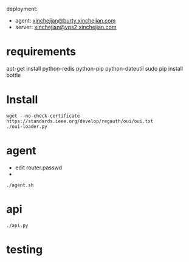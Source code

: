 deployment:

* agent: xinchejian@burty.xinchejian.com
* server: xinchejian@vps2.xinchejian.com

# requirements

apt-get install python-redis python-pip python-dateutil
sudo pip install bottle

# Install

```
wget --no-check-certificate https://standards.ieee.org/develop/regauth/oui/oui.txt
./oui-loader.py
```

# agent

* edit router.passwd
*
```
./agent.sh
```

# api

```
./api.py
```

# testing


